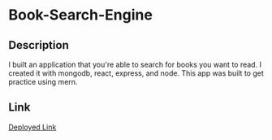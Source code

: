 # Book-Search-Engine

## Description 

I built an application that you're able to search for books you want to read. I created it with mongodb, react, express, and node. This app was built to get practice using mern.

## Link

[Deployed Link](https://git.heroku.com/young-harbor-05652.git)